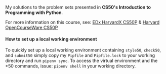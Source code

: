 My solutions to the problem sets presented in **CS50's Introduction to Programming with Python**.

For more information on this course, see: [EDx HarvardX CS50P](https://learning.edx.org/course/course-v1:HarvardX+CS50P+Python/home) & [Harvard OpenCourseWare CS50P](https://cs50.harvard.edu/python/2022/)

#### How to set up a local working environment

To quickly set up a local working environment containing `style50`, `check50`, and `submit50` simply copy my `Pipfile` and `Pipfile.lock` to your working directory and run `pipenv sync`. To access the virtual environment and the *50 commands, issue: `pipenv shell` in your working directory.
